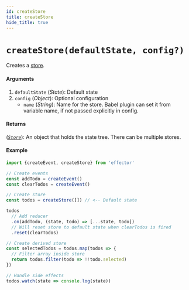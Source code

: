 ```yaml
---
id: createStore
title: createStore
hide_title: true
---
```


# `createStore(defaultState, config?)`

Creates a [store](Store.md).

#### Arguments

1. `defaultState` (_State_): Default state
2. `config` (_Object_): Optional configuration
   - `name` (_String_): Name for the store. Babel plugin can set it from variable name, if not passed explicitly in config.

#### Returns

([_`Store`_](Store.md)): An object that holds the state tree. There can be multiple stores.

#### Example

```js try
import {createEvent, createStore} from 'effector'

// Create events
const addTodo = createEvent()
const clearTodos = createEvent()

// Create store
const todos = createStore([]) // <-- Default state

todos
  // Add reducer
  .on(addTodo, (state, todo) => [...state, todo])
  // Will reset store to default state when clearTodos is fired
  .reset(clearTodos)

// Create derived store
const selectedTodos = todos.map(todos => {
  // Filter array inside store
  return todos.filter(todo => !!todo.selected)
})

// Handle side effects
todos.watch(state => console.log(state))
```
